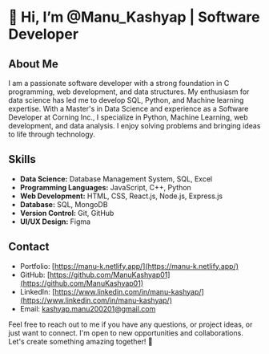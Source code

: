 # 👋 Hi, I’m @Manu_Kashyap | Software Developer

<!---
ManuKashyap01/ManuKashyap01 is a ✨ special ✨ repository because its `README.md` (this file) appears on your GitHub profile.
You can click the Preview link to take a look at your changes.
--->

## About Me

I am a passionate software developer with a strong foundation in C programming, web development, and data structures. My enthusiasm for data science has led me to develop SQL, Python, and Machine learning expertise. With a Master's in Data Science and experience as a Software Developer at Corning Inc., I specialize in Python, Machine Learning, web development, and data analysis. I enjoy solving problems and bringing ideas to life through technology.

## Skills

- **Data Science:** Database Management System, SQL, Excel
- **Programming Languages:** JavaScript, C++, Python
- **Web Development:** HTML, CSS, React.js, Node.js, Express.js
- **Database:** SQL, MongoDB
- **Version Control:** Git, GitHub
- **UI/UX Design:** Figma

## Contact

- Portfolio: [https://manu-k.netlify.app/](https://manu-k.netlify.app/)
- GitHub: [https://github.com/ManuKashyap01](https://github.com/ManuKashyap01)
- LinkedIn: [https://www.linkedin.com/in/manu-kashyap/](https://www.linkedin.com/in/manu-kashyap/)
- Email: [kashyap.manu200201@gmail.com](mailto:kashyap.manu200201@gmail.com)

Feel free to reach out to me if you have any questions, or project ideas, or just want to connect. I'm open to new opportunities and collaborations. Let's create something amazing together! 🚀
